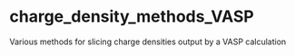 # charge_density_methods_VASP
Various methods for slicing charge densities output by a VASP calculation
